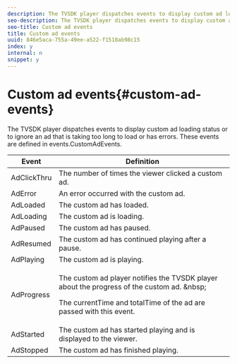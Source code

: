 ```yaml
---
description: The TVSDK player dispatches events to display custom ad loading status or to ignore an ad that is taking too long to load or has errors. These events are defined in events.CustomAdEvents.
seo-description: The TVSDK player dispatches events to display custom ad loading status or to ignore an ad that is taking too long to load or has errors. These events are defined in events.CustomAdEvents.
seo-title: Custom ad events
title: Custom ad events
uuid: 846e5aca-755a-49ee-a522-f1518ab98c15
index: y
internal: n
snippet: y
---
```


# Custom ad events{#custom-ad-events}

The TVSDK player dispatches events to display custom ad loading status or to ignore an ad that is taking too long to load or has errors. These events are defined in events.CustomAdEvents.

<table id="table_718700E0F0B042F882ED131F79E01D4E"> 
 <thead> 
  <tr> 
   <th colname="col1" class="entry"> Event </th> 
   <th colname="col2" class="entry"> Definition </th> 
  </tr> 
 </thead>
 <tbody> 
  <tr> 
   <td colname="col1"> <span class="codeph"> AdClickThru </span> </td> 
   <td colname="col2"> The number of times the viewer clicked a custom ad. </td> 
  </tr> 
  <tr> 
   <td colname="col1"> <span class="codeph"> AdError </span> </td> 
   <td colname="col2"> An error occurred with the custom ad. </td> 
  </tr> 
  <tr> 
   <td colname="col1"> <span class="codeph"> AdLoaded </span> </td> 
   <td colname="col2"> The custom ad has loaded.  </td> 
  </tr> 
  <tr> 
   <td colname="col1"> <span class="codeph"> AdLoading </span> </td> 
   <td colname="col2"> The custom ad is loading. </td> 
  </tr> 
  <tr> 
   <td colname="col1"> <span class="codeph"> AdPaused </span> </td> 
   <td colname="col2"> The custom ad has paused. </td> 
  </tr> 
  <tr> 
   <td colname="col1"> <span class="codeph"> AdResumed </span> </td> 
   <td colname="col2"> The custom ad has continued playing after a pause. </td> 
  </tr> 
  <tr> 
   <td colname="col1"> <span class="codeph"> AdPlaying </span> </td> 
   <td colname="col2"> The custom ad is playing. </td> 
  </tr> 
  <tr> 
   <td colname="col1"> <span class="codeph"> AdProgress </span> </td> 
   <td colname="col2"> <p>The custom ad player notifies the TVSDK player about the progress of the custom ad. &amp;nbsp; </p> <p>The <span class="codeph"> currentTime </span> and <span class="codeph"> totalTime </span> of the ad are passed with this event. </p> </td> 
  </tr> 
  <tr> 
   <td colname="col1"> AdStarted </td> 
   <td colname="col2"> The custom ad has started playing and is displayed to the viewer.  </td> 
  </tr> 
  <tr> 
   <td colname="col1"> AdStopped </td> 
   <td colname="col2"> The custom ad has finished playing. </td> 
  </tr> 
 </tbody> 
</table>

<a id="section_027774C2A47C453BA9DED61C6F8567C3"></a>

